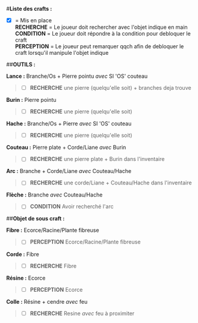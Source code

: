 #**Liste des crafts :**
- [x] = Mis en place <br/>
**RECHERCHE** = Le joueur doit rechercher avec l'objet indique en main<br/>
**CONDITION** = Le joueur doit répondre à la condition pour debloquer le craft<br/>
**PERCEPTION** = Le joueur peut remarquer qqch afin de debloquer le craft lorsqu'il manipule l'objet indique<br/>

##**OUTILS :**

**Lance :** Branche/Os + Pierre pointu *avec* SI 'OS' couteau
  > - [ ] **RECHERCHE** une pierre (quelqu'elle soit) + branches deja trouve

**Burin :** Pierre pointu
  > - [ ] **RECHERCHE** une pierre (quelqu'elle soit)

**Hache :** Branche/Os + Pierre *avec* SI 'OS' couteau
  > - [ ] **RECHERCHE** une pierre (quelqu'elle soit)

**Couteau :** Pierre plate + Corde/Liane *avec* Burin
  > - [ ] **RECHERCHE** une pierre plate + Burin dans l'inventaire

**Arc :** Branche + Corde/Liane *avec* Couteau/Hache
  > - [ ] **RECHERCHE** une corde/Liane + Couteau/Hache dans l'inventaire

**Flèche :** Branche *avec* Couteau/Hache
  > - [ ] **CONDITION** Avoir recherché l'arc
  
##**Objet de sous craft :**

**Fibre :** Ecorce/Racine/Plante fibreuse 
  > - [ ] **PERCEPTION** Ecorce/Racine/Plante fibreuse

**Corde :** Fibre
  > - [ ] **RECHERCHE** Fibre
  
**Résine :** Ecorce
  > - [ ] **PERCEPTION** Ecorce

**Colle :** Résine + cendre *avec* feu
  > - [ ] **RECHERCHE** Resine *avec* feu à proximiter
